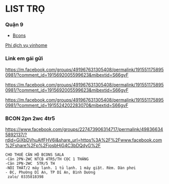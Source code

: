 # LIST TRỌ

### Quận 9
- [Bcons]()


[Phí dịch vụ vinhome](https://online.vinhomes.vn/phi-dich-vu-vinhomes-ocean-park)

### Link em gái gửi
https://m.facebook.com/groups/491967631305408/permalink/1915511758950981/?comment_id=1915692005599623&mibextid=S66gvF

https://m.facebook.com/groups/491967631305408/permalink/1915511758950981/?comment_id=1915692005599623&mibextid=S66gvF

https://m.facebook.com/groups/491967631305408/permalink/1915511758950981/?comment_id=1915524202283070&mibextid=S66gvF

### BCON 2pn 2wc 4tr5
https://www.facebook.com/groups/227473906314717/permalink/498366345892137/?rdid=GiXbDVhuAlfFHV6i&share_url=https%3A%2F%2Fwww.facebook.com%2Fshare%2Fp%2FjosbHjG4C3bDQdyG%2F

```
CHO THUÊ CĂN HỘ BCONS SALA
-Căn 2PN-2WC NTCB 4TR5/TH CỌC 1 THÁNG
-Căn 2PN-2WC  5TR/5 TH
-NỘI THẤT/2 máy lạnh. 1 tủ lạnh. 1 máy giặt. Rèm. Dàn phơi
- ĐC, Phường Dĩ An, TP Dĩ An, Bình Dương
 zalo/ 0335818398
 ```